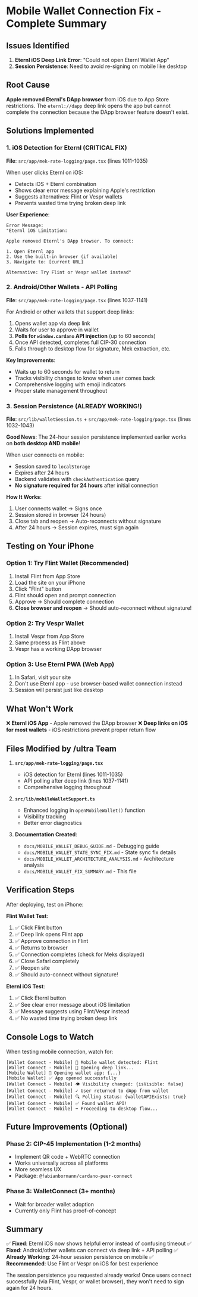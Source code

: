 # Mobile Wallet Connection Fix - Complete Summary

## Issues Identified

1. **Eternl iOS Deep Link Error**: "Could not open Eternl Wallet App"
2. **Session Persistence**: Need to avoid re-signing on mobile like desktop

## Root Cause

**Apple removed Eternl's DApp browser** from iOS due to App Store restrictions. The `eternl://dapp` deep link opens the app but cannot complete the connection because the DApp browser feature doesn't exist.

## Solutions Implemented

### 1. iOS Detection for Eternl (CRITICAL FIX)

**File**: `src/app/mek-rate-logging/page.tsx` (lines 1011-1035)

When user clicks Eternl on iOS:
- Detects iOS + Eternl combination
- Shows clear error message explaining Apple's restriction
- Suggests alternatives: Flint or Vespr wallets
- Prevents wasted time trying broken deep link

**User Experience**:
```
Error Message:
"Eternl iOS Limitation:

Apple removed Eternl's DApp browser. To connect:

1. Open Eternl app
2. Use the built-in browser (if available)
3. Navigate to: [current URL]

Alternative: Try Flint or Vespr wallet instead"
```

### 2. Android/Other Wallets - API Polling

**File**: `src/app/mek-rate-logging/page.tsx` (lines 1037-1141)

For Android or other wallets that support deep links:
1. Opens wallet app via deep link
2. Waits for user to approve in wallet
3. **Polls for `window.cardano` API injection** (up to 60 seconds)
4. Once API detected, completes full CIP-30 connection
5. Falls through to desktop flow for signature, Mek extraction, etc.

**Key Improvements**:
- Waits up to 60 seconds for wallet to return
- Tracks visibility changes to know when user comes back
- Comprehensive logging with emoji indicators
- Proper state management throughout

### 3. Session Persistence (ALREADY WORKING!)

**File**: `src/lib/walletSession.ts` + `src/app/mek-rate-logging/page.tsx` (lines 1032-1043)

**Good News**: The 24-hour session persistence implemented earlier works on **both desktop AND mobile**!

When user connects on mobile:
- Session saved to `localStorage`
- Expires after 24 hours
- Backend validates with `checkAuthentication` query
- **No signature required for 24 hours** after initial connection

**How It Works**:
1. User connects wallet → Signs once
2. Session stored in browser (24 hours)
3. Close tab and reopen → Auto-reconnects without signature
4. After 24 hours → Session expires, must sign again

## Testing on Your iPhone

### Option 1: Try Flint Wallet (Recommended)
1. Install Flint from App Store
2. Load the site on your iPhone
3. Click "Flint" button
4. Flint should open and prompt connection
5. Approve → Should complete connection
6. **Close browser and reopen** → Should auto-reconnect without signature!

### Option 2: Try Vespr Wallet
1. Install Vespr from App Store
2. Same process as Flint above
3. Vespr has a working DApp browser

### Option 3: Use Eternl PWA (Web App)
1. In Safari, visit your site
2. Don't use Eternl app - use browser-based wallet connection instead
3. Session will persist just like desktop

## What Won't Work

❌ **Eternl iOS App** - Apple removed the DApp browser
❌ **Deep links on iOS for most wallets** - iOS restrictions prevent proper return flow

## Files Modified by /ultra Team

1. **`src/app/mek-rate-logging/page.tsx`**
   - iOS detection for Eternl (lines 1011-1035)
   - API polling after deep link (lines 1037-1141)
   - Comprehensive logging throughout

2. **`src/lib/mobileWalletSupport.ts`**
   - Enhanced logging in `openMobileWallet()` function
   - Visibility tracking
   - Better error diagnostics

3. **Documentation Created**:
   - `docs/MOBILE_WALLET_DEBUG_GUIDE.md` - Debugging guide
   - `docs/MOBILE_WALLET_STATE_SYNC_FIX.md` - State sync fix details
   - `docs/MOBILE_WALLET_ARCHITECTURE_ANALYSIS.md` - Architecture analysis
   - `docs/MOBILE_WALLET_FIX_SUMMARY.md` - This file

## Verification Steps

After deploying, test on iPhone:

**Flint Wallet Test**:
1. ✅ Click Flint button
2. ✅ Deep link opens Flint app
3. ✅ Approve connection in Flint
4. ✅ Returns to browser
5. ✅ Connection completes (check for Meks displayed)
6. ✅ Close Safari completely
7. ✅ Reopen site
8. ✅ Should auto-connect without signature!

**Eternl iOS Test**:
1. ✅ Click Eternl button
2. ✅ See clear error message about iOS limitation
3. ✅ Message suggests using Flint/Vespr instead
4. ✅ No wasted time trying broken deep link

## Console Logs to Watch

When testing mobile connection, watch for:
```
[Wallet Connect - Mobile] 📱 Mobile wallet detected: Flint
[Wallet Connect - Mobile] 🔗 Opening deep link...
[Mobile Wallet] 🔗 Opening wallet app: {...}
[Mobile Wallet] ✅ App opened successfully
[Wallet Connect - Mobile] 👁️ Visibility changed: {isVisible: false}
[Wallet Connect - Mobile] ✓ User returned to dApp from wallet
[Wallet Connect - Mobile] 🔍 Polling status: {walletAPIExists: true}
[Wallet Connect - Mobile] ✅ Found wallet API!
[Wallet Connect - Mobile] ➡️ Proceeding to desktop flow...
```

## Future Improvements (Optional)

### Phase 2: CIP-45 Implementation (1-2 months)
- Implement QR code + WebRTC connection
- Works universally across all platforms
- More seamless UX
- Package: `@fabianbormann/cardano-peer-connect`

### Phase 3: WalletConnect (3+ months)
- Wait for broader wallet adoption
- Currently only Flint has proof-of-concept

## Summary

✅ **Fixed**: Eternl iOS now shows helpful error instead of confusing timeout
✅ **Fixed**: Android/other wallets can connect via deep link + API polling
✅ **Already Working**: 24-hour session persistence on mobile
✅ **Recommended**: Use Flint or Vespr on iOS for best experience

The session persistence you requested already works! Once users connect successfully (via Flint, Vespr, or wallet browser), they won't need to sign again for 24 hours.
